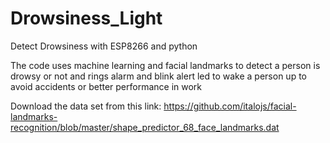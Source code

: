 # Drowsiness_Light
Detect Drowsiness with ESP8266 and python

The code uses machine learning and facial landmarks to detect a person is drowsy or not and rings alarm and blink alert led to wake a person up to avoid accidents or better performance in work

Download the data set from this link:
https://github.com/italojs/facial-landmarks-recognition/blob/master/shape_predictor_68_face_landmarks.dat
